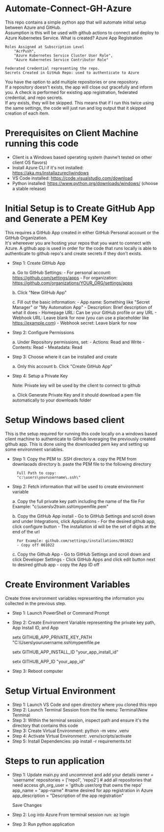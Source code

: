 # Automate-Connect-GH-Azure
This repo contains a simple python app that will automate initial setup between Azure and GitHub.  
Assumption is this will be used with github actions to connect and deploy to Azure Kubernetes Service.
What is created?
    Azure App Registration 
    
    Roles Assigned at Subscription Level
        "AcrPush",
        "Azure Kubernetes Service Cluster User Role", 
        "Azure Kubernetes Service Contributor Role"

    Federated Credential representing the repo.
    Secrets Created in GitHub Repo: used to authenticate to Azure

You have the option to add multiple repositories or one repository.  
If a repository doesn't exists, the app will close out gracefully and inform you.
A check is performed for existing app registration, federated credential, and repo secrets.  
If any exists, they will be skipped.  This means that if I run this twice using the same settings,
the code will just run and log output that it skipped creation of each item.


# Prerequisites on Client Machine running this code
- Client is a Windows based operating system (havne't tested on other client OS flavors)
- Install Azure CLI if it's not installed:  https://aka.ms/installazurecliwindows
- VS Code installed: https://code.visualstudio.com/download
- Python installed: https://www.python.org/downloads/windows/  (choose a stable release)


# Initial Setup is to Create GitHub App and Generate a PEM Key
This requires a GitHub App created in either GitHub Personal account or the GitHub Organization.  
It's whereever you are hosting your repos that you want to connect with Azure. A github app is used in order for 
the code that runs locally is able to authenticate to github repo's and create secrets if they don't exists.

- Step 1: Create GitHub App

    a. Go to GitHub Settings: 
        - For personal account: https://github.com/settings/apps
        - For organization: https://github.com/organizations/YOUR_ORG/settings/apps
    
    b. Click "New GitHub App"
    
    c. Fill out the basic information: 
        - App name: Something like "Secret Manager" or "My Automation App"
        - Description: Brief description of what it does
        - Homepage URL: Can be your GitHub profile or any URL
        - Webhook URL: Leave blank for now (you can use a placeholder like https://example.com)
        - Webhook secret: Leave blank for now


- Step 2: Configure Permissions

    a. Under Repository permissions, set:
        - Actions: Read and Write
        - Contents: Read 
        - Meatadata: Read

            
- Step 3: Choose where it can be installed and create

    a. Only this account 
    b. Click "Create GitHub App"

- Step 4: Setup a Private Key

    Note: Private key will be used by the client to connect to github   
    
    a. Click Generate Private Key and it should download a pem file automatically to your downloads folder


# Setup Windows based client
This is the setup required for running this code locally on a windows based client machine to authenticate to GitHub 
leveraging the previously created github app. This is done using the downloaded pem key and setting up some environment variables.  

- Step 1: Copy the PEM to .SSH directory
    a. copy the PEM from downlaoads directory
    b. paste the PEM file to the following directory
        
        Full Path to copy:
        "c:\users\yourusername\.ssh\"

            
- Step 2: Fetch information that will be used to create environment variable
  
    a. Copy the full private key path including the name of the file
        For Example: "c:\users\v2train\.ssh\mypemfile.pem"
  
    b. Copy the GitHub App install 
        - Go to GitHub Settings and scroll down and under Integrations, click Applications
        - For the desired github app, click configure button
        - The installation id will be the set of digits at the end of the url
        
        For Example: github.com/settings/installations/861022
        - Copy off 861022
  
    c. Copy the Github App 
        - Go to GitHub Settings and scroll down and click Developer Settings
        - Click GitHub Apps and click edit button next to desired github app
        - copy the App ID off


# Create Environment Variables 
Create three environment variables representing the information you collected in the previous step.  

- Step 1: Launch PowerShell or Command Prompt
- Step 2: Create Environment Variable representing the private key path, App Install ID, and App 
  
    setx GITHUB_APP_PRIVATE_KEY_PATH "C:\Users\yourusername\.ssh\mypemfile.pe
  
    setx GITHUB_APP_INSTALL_ID "your_app_install_id"    
  
    setx GITHUB_APP_ID "your_app_id"

- Step 3: Reboot computer


# Setup Virtual Environment
- Step 1: Launch VS Code and open directory where you cloned this repo
- Step 2: Launch Terminal Session from the file menu: Terminal\New Terminal
- Step 3: Within the terminal session, inspect path and ensure it's the directory that contains this code
- Step 3: Create Virtual Environment: python -m venv .venv
- Step 4: Activate Virtual Environment: .venv/scripts/activate
- Step 5: Install Dependencies:  pip install -r requirements.txt


# Steps to run application
- Step 1: Update main.py and uncommnet and add your details
    owner = 'username'
    repositories = ['repo1', 'repo2']  # add all repositories that need access
    gh_org_user = 'github user/org that owns the repo'
    app_name = "app-name" #name desired for app registration in Azure
    app_description = "Description of the app registration"

    Save Changes

- Step 2: Log into Azure
    From terminal session run: az login  

- Step 3: Run python application